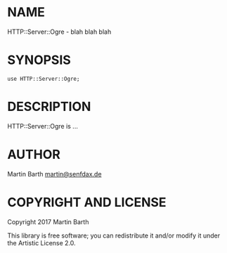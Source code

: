 NAME
====

HTTP::Server::Ogre - blah blah blah

SYNOPSIS
========

    use HTTP::Server::Ogre;

DESCRIPTION
===========

HTTP::Server::Ogre is ...

AUTHOR
======

Martin Barth <martin@senfdax.de>

COPYRIGHT AND LICENSE
=====================

Copyright 2017 Martin Barth

This library is free software; you can redistribute it and/or modify it under the Artistic License 2.0.

